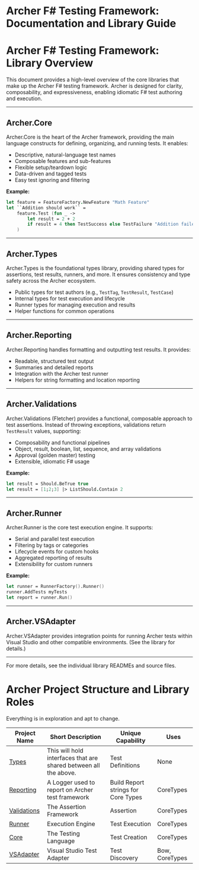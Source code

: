 <!-- GENERATED DOCUMENT DO NOT EDIT! -->
<!-- prettier-ignore-start -->
<!-- markdownlint-disable -->

<!-- Compiled with doculisp https://www.npmjs.com/package/doculisp -->

# Archer F# Testing Framework: Documentation and Library Guide #

# Archer F# Testing Framework: Library Overview

This document provides a high-level overview of the core libraries that make up the Archer F# testing framework. Archer is designed for clarity, composability, and expressiveness, enabling idiomatic F# test authoring and execution.

---

## Archer.Core
Archer.Core is the heart of the Archer framework, providing the main language constructs for defining, organizing, and running tests. It enables:
- Descriptive, natural-language test names
- Composable features and sub-features
- Flexible setup/teardown logic
- Data-driven and tagged tests
- Easy test ignoring and filtering

**Example:**
```fsharp
let feature = FeatureFactory.NewFeature "Math Feature"
let ``Addition should work`` =
    feature.Test (fun _ ->
        let result = 2 + 2
        if result = 4 then TestSuccess else TestFailure "Addition failed"
    )
```

---

## Archer.Types
Archer.Types is the foundational types library, providing shared types for assertions, test results, runners, and more. It ensures consistency and type safety across the Archer ecosystem.
- Public types for test authors (e.g., `TestTag`, `TestResult`, `TestCase`)
- Internal types for test execution and lifecycle
- Runner types for managing execution and results
- Helper functions for common operations

---

## Archer.Reporting
Archer.Reporting handles formatting and outputting test results. It provides:
- Readable, structured test output
- Summaries and detailed reports
- Integration with the Archer test runner
- Helpers for string formatting and location reporting

---

## Archer.Validations
Archer.Validations (Fletcher) provides a functional, composable approach to test assertions. Instead of throwing exceptions, validations return `TestResult` values, supporting:
- Composability and functional pipelines
- Object, result, boolean, list, sequence, and array validations
- Approval (golden master) testing
- Extensible, idiomatic F# usage

**Example:**
```fsharp
let result = Should.BeTrue true
let result = [1;2;3] |> ListShould.Contain 2
```

---

## Archer.Runner
Archer.Runner is the core test execution engine. It supports:
- Serial and parallel test execution
- Filtering by tags or categories
- Lifecycle events for custom hooks
- Aggregated reporting of results
- Extensibility for custom runners

**Example:**
```fsharp
let runner = RunnerFactory().Runner()
runner.AddTests myTests
let report = runner.Run()
```

---

## Archer.VSAdapter
Archer.VSAdapter provides integration points for running Archer tests within Visual Studio and other compatible environments. (See the library for details.)

---

For more details, see the individual library READMEs and source files.

# Archer Project Structure and Library Roles

Everything is in exploration and apt to change.

| Project Name | Short Description | Unique Capability | Uses |
| ------------ | ----------------- | ----------------- | ---- |
| [Types](https://github.com/ArcherFSharpTesting/Types) | This will hold interfaces that are shared between all the above. | Test Definitions | None |
| [Reporting](https://github.com/ArcherFSharpTesting/Reporting) | A Logger used to report on Archer test framework | Build Report strings for Core Types | CoreTypes |
| [Validations](https://github.com/ArcherFSharpTesting/Validations) | The Assertion Framework | Assertion | CoreTypes |
| [Runner](https://github.com/ArcherFSharpTesting/Runner) | Execution Engine | Test Execution | CoreTypes |
| [Core](https://github.com/ArcherFSharpTesting/Core) | The Testing Language | Test Creation | CoreTypes |
| [VSAdapter](https://github.com/ArcherFSharpTesting/VSAdapter) | Visual Studio Test Adapter | Test Discovery | Bow, CoreTypes |

<!-- markdownlint-restore -->
<!-- prettier-ignore-end -->
<!-- GENERATED DOCUMENT DO NOT EDIT! -->